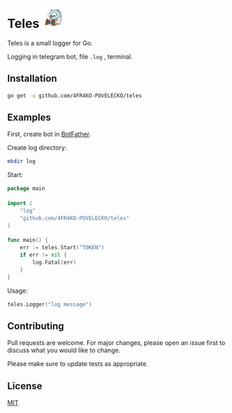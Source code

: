 # Teles ![](.github/rsz_1unnamed.jpg)
Teles is a small logger for Go.

Logging in telegram bot, file ```.log``` , terminal. 


## Installation

```bash
go get -u github.com/4FR4KO-POVELECKO/teles
```

## Examples

First, create bot in [BotFather](https://telegram.me/BotFather).

Create log directory:
```bash
mkdir log
```

Start:
```go
package main

import (
	"log"
	"github.com/4FR4KO-POVELECKO/teles"
)

func main() {
	err := teles.Start("TOKEN")
	if err != nil {
		log.Fatal(err)
	}
}
```

Usage:
```go
teles.Logger("log message")
```

## Contributing
Pull requests are welcome. For major changes, please open an issue first to discuss what you would like to change.

Please make sure to update tests as appropriate.

## License
[MIT](https://choosealicense.com/licenses/mit/)